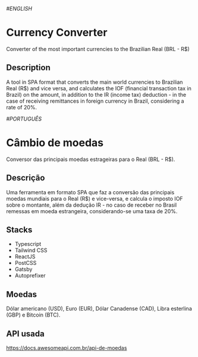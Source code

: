 *#ENGLISH*
# Currency Converter
Converter of the most important currencies to the Brazilian Real (BRL - R$)

## Description 
A tool in SPA format that converts the main world currencies to Brazilian Real (R$) and vice versa, and calculates the IOF (financial transaction tax in Brazil) on the amount, in addition to the IR (income tax) deduction - in the case of receiving remittances in foreign currency in Brazil, considering a rate of 20%.

*#PORTUGUÊS*
# Câmbio de moedas
Conversor das principais moedas estrageiras para o Real (BRL - R$).

## Descrição
Uma ferramenta em formato SPA que faz a conversão das principais moedas mundiais para o Real (R$) e vice-versa, e calcula o imposto IOF sobre o montante, além da dedução IR - no caso de receber no Brasil remessas em moeda estrangeira, considerando-se uma taxa de 20%.

## Stacks
* Typescript
* Tailwind CSS
* ReactJS
* PostCSS 
* Gatsby
* Autoprefixer

## Moedas
Dólar americano (USD), Euro (EUR), Dólar Canadense (CAD), Libra esterlina (GBP) e Bitcoin (BTC).

## API usada
https://docs.awesomeapi.com.br/api-de-moedas
